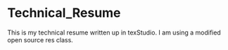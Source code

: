 # Technical_Resume

This is my technical resume written up in texStudio. I am using a modified open source res class.
